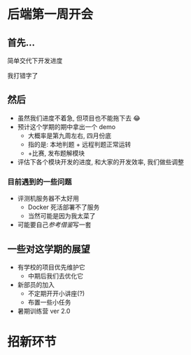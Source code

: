 # 后端第一周开会

<!-- slide -->

## 首先...

简单交代下开发进度

我打错字了

<!-- slide -->

## 然后

- 虽然我们进度不着急, 但项目也不能拖下去 😂
- 预计这个学期的期中拿出一个 demo
  - 大概率是第九周左右, 四月份底
  - 指的是: 本地判题 + 远程判题正常运转
  - +比赛, 发布题解模块
- 评估下各个模块开发的进度, 和大家的开发效率, 我们做些调整

<!-- slide vertical=true -->

### 目前遇到的一些问题

- 评测机服务器不太好用
  - Docker 死活部署不了服务
  - 当然可能是因为我太菜了
- 可能要自己*参考借鉴*写一套

<!-- slide -->

## 一些对这学期的展望

- 有学校的项目优先维护它
  - 中期后我们去优化它
- 新部员的加入
  - 不定期开开小讲座(?)
  - 布置一些小任务
- 暑期训练营 ver 2.0

<!-- slide -->

# 招新环节
